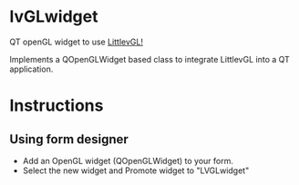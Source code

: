 # lvGLwidget
QT openGL widget to use [LittlevGL!](https://github.com/littlevgl/lvgl)

Implements a QOpenGLWidget based class to integrate LittlevGL into a QT application.

# Instructions

## Using form designer
- Add an OpenGL widget (QOpenGLWidget) to your form.
- Select the new widget and Promote widget to "LVGLwidget"

